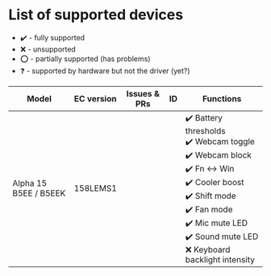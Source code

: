 # List of supported devices

- ✔️ - fully supported
- ❌ - unsupported
- ⭕ - partially supported (has problems)
- ❓ - supported by hardware but not the driver (yet?)

| Model                 | EC version | Issues & PRs | ID | Functions |
|-----------------------|------------|--------------|----|-----------|
| Alpha 15 B5EE / B5EEK | 158LEMS1   |              |    | ✔️ Battery thresholds <br> ✔️ Webcam toggle <br> ✔️ Webcam block <br> ✔️ Fn <-> Win <br> ✔️ Cooler boost <br> ✔️ Shift mode <br> ✔️ Fan mode <br> ✔️ Mic mute LED <br> ✔️ Sound mute LED <br> ❌ Keyboard backlight intensity |
